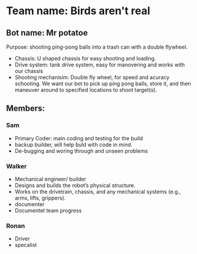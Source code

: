 #  Team name: Birds aren't real
## Bot name: Mr potatoe 
 Purpose: shooting ping-pong balls into a trash can with a double flywheel.
 * Chassis: U shaped chassis for easy shooting and loading.
 * Drive system: tank drive system, easy for manovering and works with our chassis
 * Shooting mechanisim: Double fly wheel, for speed and acuracy schooting.
 We want our bot to pick up ping pong balls, store it, and then maneuver around to specified locations to shoot target(s).

## Members:
### Sam
*  Primary Coder: main coding and testing for the build
*  backup builder, will help buld with code in mind.
*  De-bugging and woring through and unseen problems
### Walker
* Mechanical engineer/ builder
* Designs and builds the robot’s physical structure.
* Works on the drivetrain, chassis, and any mechanical systems (e.g., arms, lifts, grippers).
* documenter
* Documentet team progress
### Ronan
* Driver
* specalist



